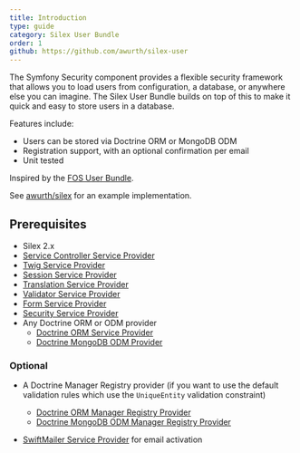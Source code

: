 ```yaml
---
title: Introduction
type: guide
category: Silex User Bundle
order: 1
github: https://github.com/awurth/silex-user
---
```


The Symfony Security component provides a flexible security framework that allows you to load users from configuration, a database, or anywhere else you can imagine. The Silex User Bundle builds on top of this to make it quick and easy to store users in a database.

Features include:

- Users can be stored via Doctrine ORM or MongoDB ODM
- Registration support, with an optional confirmation per email
- Unit tested

Inspired by the [FOS User Bundle](https://github.com/FriendsOfSymfony/FOSUserBundle).

See [awurth/silex](https://github.com/awurth/silex) for an example implementation.

## Prerequisites
- Silex 2.x
- [Service Controller Service Provider](https://silex.symfony.com/doc/2.0/providers/service_controller.html)
- [Twig Service Provider](https://silex.symfony.com/doc/2.0/providers/twig.html)
- [Session Service Provider](https://silex.symfony.com/doc/2.0/providers/session.html)
- [Translation Service Provider](https://silex.symfony.com/doc/2.0/providers/translation.html)
- [Validator Service Provider](https://silex.symfony.com/doc/2.0/providers/validator.html)
- [Form Service Provider](https://silex.symfony.com/doc/2.0/providers/form.html)
- [Security Service Provider](https://silex.symfony.com/doc/2.0/providers/security.html)
- Any Doctrine ORM or ODM provider
    - [Doctrine ORM Service Provider](https://github.com/dflydev/dflydev-doctrine-orm-service-provider)
    - [Doctrine MongoDB ODM Provider](https://github.com/saxulum/saxulum-doctrine-mongodb-odm-provider)

### Optional
- A Doctrine Manager Registry provider (if you want to use the default validation rules which use the `UniqueEntity` validation constraint)
    - [Doctrine ORM Manager Registry Provider](https://github.com/saxulum/saxulum-doctrine-orm-manager-registry-provider)
    - [Doctrine MongoDB ODM Manager Registry Provider](https://github.com/saxulum/saxulum-doctrine-mongodb-odm-manager-registry-provider)

- [SwiftMailer Service Provider](https://silex.symfony.com/doc/2.0/providers/swiftmailer.html) for email activation
